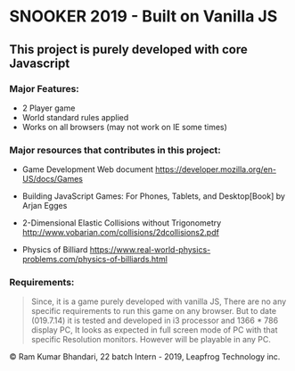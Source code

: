 # SNOOKER 2019 - Built on Vanilla JS

## This project is purely developed with core Javascript
### Major Features:
* 2 Player game 
* World standard rules applied
* Works on all browsers (may not work on IE some times)

### Major resources that contributes in this project:
  * Game Development Web document
    https://developer.mozilla.org/en-US/docs/Games
    
  * Building JavaScript Games: For Phones, Tablets, and Desktop[Book] by Arjan Egges
  
  * 2-Dimensional Elastic Collisions without Trigonometry 
    http://www.vobarian.com/collisions/2dcollisions2.pdf
    
  * Physics of Billiard
    https://www.real-world-physics-problems.com/physics-of-billiards.html
    
### Requirements:
>Since, it is a game purely developed with vanilla JS, There are no any specific requirements to run this game on any browser. But
>to date (019.7.14) it is tested and developed in i3 processor and 1366 * 786 display PC, It looks as expected in full screen mode
>of PC with that specific Resolution monitors. However will be playable in any PC.

:copyright: Ram Kumar Bhandari, 22 batch Intern - 2019, Leapfrog Technology inc. 
